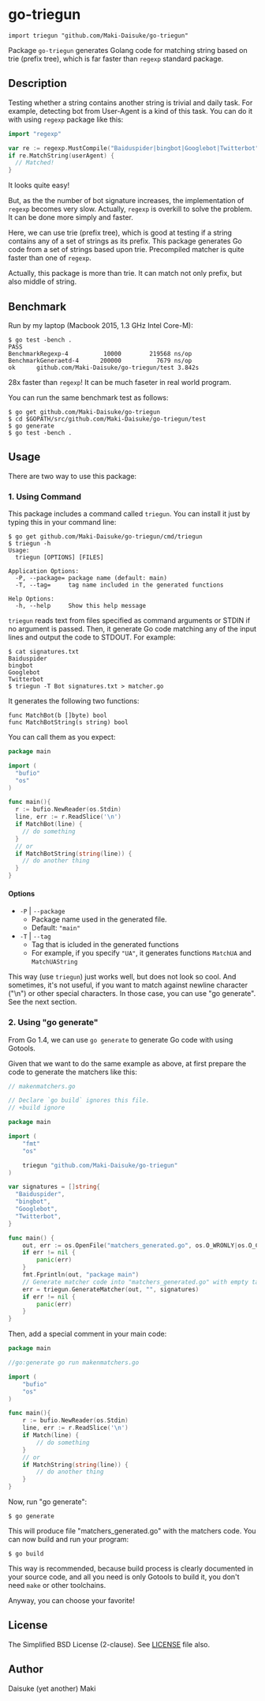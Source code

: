 # go-triegun

    import triegun "github.com/Maki-Daisuke/go-triegun"

Package `go-triegun` generates Golang code for matching string based on
trie (prefix tree), which is far faster than `regexp` standard package.


## Description

Testing whether a string contains another string is trivial and daily task.
For example, detecting bot from User-Agent is a kind of this task. You can do
it with using `regexp` package like this:

```go
import "regexp"

var re := regexp.MustCompile("Baiduspider|bingbot|Googlebot|Twitterbot")
if re.MatchString(userAgent) {
  // Matched!
}
```

It looks quite easy!

But, as the the number of bot signature increases, the implementation of `regexp`
becomes very slow. Actually, `regexp` is overkill to solve the problem. It can
be done more simply and faster.

Here, we can use trie (prefix tree), which is good at testing if a string
contains any of a set of strings as its prefix. This package generates Go code
from a set of strings based upon trie. Precompiled matcher is quite faster than
one of `regexp`.

Actually, this package is more than trie. It can match not only prefix, but
also middle of string.


Benchmark
---------

Run by my laptop (Macbook 2015, 1.3 GHz Intel Core-M):

```
$ go test -bench .
PASS
BenchmarkRegexp-4   	   10000	    219568 ns/op
BenchmarkGeneraetd-4	  200000	      7679 ns/op
ok  	github.com/Maki-Daisuke/go-triegun/test	3.842s
```

28x faster than `regexp`! It can be much faseter in real world program.

You can run the same benchmark test as follows:

```
$ go get github.com/Maki-Daisuke/go-triegun
$ cd $GOPATH/src/github.com/Maki-Daisuke/go-triegun/test
$ go generate
$ go test -bench .
```


## Usage

There are two way to use this package:

### 1. Using Command

This package includes a command called `triegun`.
You can install it just by typing this in your command line:

```
$ go get github.com/Maki-Daisuke/go-triegun/cmd/triegun
$ triegun -h
Usage:
  triegun [OPTIONS] [FILES]

Application Options:
  -P, --package= package name (default: main)
  -T, --tag=     tag name included in the generated functions

Help Options:
  -h, --help     Show this help message
```

`triegun` reads text from files specified as command arguments or STDIN
if no argument is passed. Then, it generate Go code matching any of the input
lines and output the code to STDOUT. For example:

```
$ cat signatures.txt
Baiduspider
bingbot
Googlebot
Twitterbot
$ triegun -T Bot signatures.txt > matcher.go
```

It generates the following two functions:

```golang
func MatchBot(b []byte) bool
func MatchBotString(s string) bool
```

You can call them as you expect:

```go
package main

import (
  "bufio"
  "os"
)

func main(){
  r := bufio.NewReader(os.Stdin)
  line, err := r.ReadSlice('\n')
  if MatchBot(line) {
    // do something
  }
  // or
  if MatchBotString(string(line)) {
    // do another thing
  }
}
```

#### Options

- `-P` | `--package`
  - Package name used in the generated file.
  - Default: `"main"`
- `-T` | `--tag`
  - Tag that is icluded in the generated functions
  - For example, if you specify `"UA"`, it generates functions `MatchUA` and `MatchUAString`

This way (use `triegun`) just works well, but does not look so cool.
And sometimes, it's not useful, if you want to match against newline character
("\n") or other special characters. In those case, you can use "go generate".
See the next section.


### 2. Using "go generate"

From Go 1.4, we can use `go generate` to generate Go code with using Gotools.

Given that we want to do the same example as above, at first prepare the code to
generate the matchers like this:

```go
// makenmatchers.go

// Declare `go build` ignores this file.
// +build ignore

package main

import (
	"fmt"
	"os"

	triegun "github.com/Maki-Daisuke/go-triegun"
)

var signatures = []string{
  "Baiduspider",
  "bingbot",
  "Googlebot",
  "Twitterbot",
}

func main() {
	out, err := os.OpenFile("matchers_generated.go", os.O_WRONLY|os.O_CREATE|os.O_TRUNC, 0644)
	if err != nil {
		panic(err)
	}
	fmt.Fprintln(out, "package main")
	// Generate matcher code into "matchers_generated.go" with empty tag ("").
	err = triegun.GenerateMatcher(out, "", signatures)
	if err != nil {
		panic(err)
	}
}
```

Then, add a special comment in your main code:

```go
package main

//go:generate go run makenmatchers.go

import (
	"bufio"
	"os"
)

func main(){
	r := bufio.NewReader(os.Stdin)
	line, err := r.ReadSlice('\n')
	if Match(line) {
		// do something
	}
	// or
	if MatchString(string(line)) {
		// do another thing
	}
}
```

Now, run "go generate":

```
$ go generate
```

This will produce file "matchers_generated.go" with the matchers code.
You can now build and run your program:

```
$ go build
```

This way is recommended, because build process is clearly documented in your
source code, and all you need is only Gotools to build it, you don't need `make`
or other toolchains.

Anyway, you can choose your favorite!


## License

The Simplified BSD License (2-clause).
See [LICENSE](LICENSE) file also.


## Author

Daisuke (yet another) Maki

